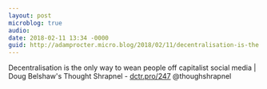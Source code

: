 ```yaml
---
layout: post
microblog: true
audio: 
date: 2018-02-11 13:34 -0000
guid: http://adamprocter.micro.blog/2018/02/11/decentralisation-is-the.html
---
```

Decentralisation is the only way to wean people off capitalist social media | Doug Belshaw's Thought Shrapnel - [dctr.pro/247](http://dctr.pro/247) @thoughshrapnel

